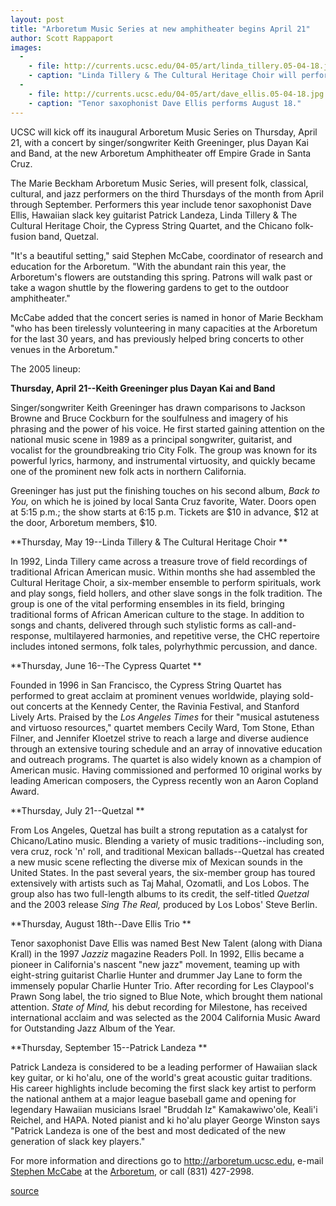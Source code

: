 ```yaml
---
layout: post
title: "Arboretum Music Series at new amphitheater begins April 21"
author: Scott Rappaport
images:
  -
    - file: http://currents.ucsc.edu/04-05/art/linda_tillery.05-04-18.jpg
    - caption: "Linda Tillery & The Cultural Heritage Choir will perform on May 19."
  -
    - file: http://currents.ucsc.edu/04-05/art/dave_ellis.05-04-18.jpg
    - caption: "Tenor saxophonist Dave Ellis performs August 18."
---
```


UCSC will kick off its inaugural Arboretum Music Series on Thursday, April 21, with a concert by singer/songwriter Keith Greeninger, plus Dayan Kai and Band, at the new Arboretum Amphitheater off Empire Grade in Santa Cruz.

The Marie Beckham Arboretum Music Series, will present folk, classical, cultural, and jazz performers on the third Thursdays of the month from April through September. Performers this year include tenor saxophonist Dave Ellis, Hawaiian slack key guitarist Patrick Landeza, Linda Tillery & The Cultural Heritage Choir, the Cypress String Quartet, and the Chicano folk-fusion band, Quetzal.

"It's a beautiful setting," said Stephen McCabe, coordinator of research and education for the Arboretum. "With the abundant rain this year, the Arboretum's flowers are outstanding this spring. Patrons will walk past or take a wagon shuttle by the flowering gardens to get to the outdoor amphitheater."   

McCabe added that the concert series is named in honor of Marie Beckham "who has been tirelessly volunteering in many capacities at the Arboretum for the last 30 years, and has previously helped bring concerts to other venues in the Arboretum."   

The 2005 lineup:  

**Thursday, April 21--Keith Greeninger plus Dayan Kai and Band**  

Singer/songwriter Keith Greeninger has drawn comparisons to Jackson Browne and Bruce Cockburn for the soulfulness and imagery of his phrasing and the power of his voice. He first started gaining attention on the national music scene in 1989 as a principal songwriter, guitarist, and vocalist for the groundbreaking trio City Folk. The group was known for its powerful lyrics, harmony, and instrumental virtuosity, and quickly became one of the prominent new folk acts in northern California.

Greeninger has just put the finishing touches on his second album, _Back to You,_ on which he is joined by local Santa Cruz favorite, Water. Doors open at 5:15 p.m.; the show starts at 6:15 p.m. Tickets are $10 in advance, $12 at the door, Arboretum members, $10.

**Thursday, May 19--Linda Tillery & The Cultural Heritage Choir **  

In 1992, Linda Tillery came across a treasure trove of field recordings of traditional African American music. Within months she had assembled the Cultural Heritage Choir, a six-member ensemble to perform spirituals, work and play songs, field hollers, and other slave songs in the folk tradition. The group is one of the vital performing ensembles in its field, bringing traditional forms of African American culture to the stage. In addition to songs and chants, delivered through such stylistic forms as call-and-response, multilayered harmonies, and repetitive verse, the CHC repertoire includes intoned sermons, folk tales, polyrhythmic percussion, and dance.   

**Thursday, June 16--The Cypress Quartet **  

Founded in 1996 in San Francisco, the Cypress String Quartet has performed to great acclaim at prominent venues worldwide, playing sold-out concerts at the Kennedy Center, the Ravinia Festival, and Stanford Lively Arts. Praised by the _Los Angeles Times_ for their "musical astuteness and virtuoso resources," quartet members Cecily Ward, Tom Stone, Ethan Filner, and Jennifer Kloetzel strive to reach a large and diverse audience through an extensive touring schedule and an array of innovative education and outreach programs. The quartet is also widely known as a champion of American music. Having commissioned and performed 10 original works by leading American composers, the Cypress recently won an Aaron Copland Award.   

**Thursday, July 21--Quetzal **  

From Los Angeles, Quetzal has built a strong reputation as a catalyst for Chicano/Latino music. Blending a variety of music traditions--including son, vera cruz, rock 'n' roll, and traditional Mexican ballads--Quetzal has created a new music scene reflecting the diverse mix of Mexican sounds in the United States. In the past several years, the six-member group has toured extensively with artists such as Taj Mahal, Ozomatli, and Los Lobos. The group also has two full-length albums to its credit, the self-titled _Quetzal_ and the 2003 release _Sing The Real,_ produced by Los Lobos' Steve Berlin.   

**Thursday, August 18th--Dave Ellis Trio **

Tenor saxophonist Dave Ellis was named Best New Talent (along with Diana Krall) in the 1997 _Jazziz_ magazine Readers Poll. In 1992, Ellis became a pioneer in California's nascent "new jazz" movement, teaming up with eight-string guitarist Charlie Hunter and drummer Jay Lane to form the immensely popular Charlie Hunter Trio. After recording for Les Claypool's Prawn Song label, the trio signed to Blue Note, which brought them national attention. _State of Mind,_ his debut recording for Milestone, has received international acclaim and was selected as the 2004 California Music Award for Outstanding Jazz Album of the Year.   

**Thursday, September 15--Patrick Landeza **  
  
Patrick Landeza is considered to be a leading performer of Hawaiian slack key guitar, or ki ho'alu, one of the world's great acoustic guitar traditions. His career highlights include becoming the first slack key artist to perform the national anthem at a major league baseball game and opening for legendary Hawaiian musicians Israel "Bruddah Iz" Kamakawiwo'ole, Keali'i Reichel, and HAPA. Noted pianist and ki ho'alu player George Winston says "Patrick Landeza is one of the best and most dedicated of the new generation of slack key players."   

For more information and directions go to <http://arboretum.ucsc.edu>, e-mail [Stephen McCabe][1] at the [Arboretum][2], or call (831) 427-2998.   

[1]: mailto:mailto:arboretum@ucsc.edu
[2]: mailto:arboretum@ucsc.edu

[source](http://www1.ucsc.edu/currents/04-05/04-18/arboretum.asp "Permalink to arboretum")

